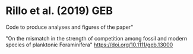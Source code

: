 # Rillo et al. (2019) GEB

Code to produce analyses and figures of the paper"

"On the mismatch in the strength of competition among fossil and modern species of planktonic Foraminifera"
https://doi.org/10.1111/geb.13000

